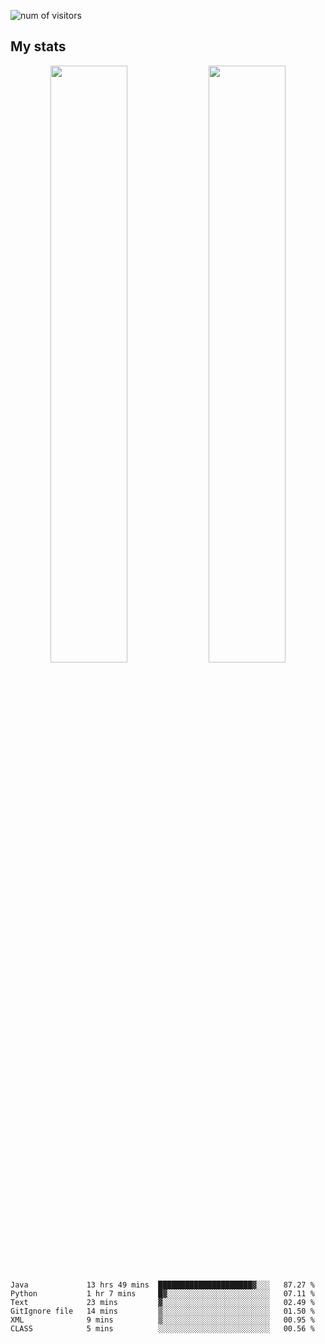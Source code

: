 
<!--
### Hi there 👋
**psycho-baller/psycho-baller** is a ✨ _special_ ✨ repository because its `README.md` (this file) appears on your GitHub profile.

Here are some ideas to get you started:

- 🔭 I’m currently working on ...
- 🌱 I’m currently learning ...
- 👯 I’m looking to collaborate on ...
- 🤔 I’m looking for help with ...
- 💬 Ask me about ...
- 📫 How to reach me: ...
- 😄 Pronouns: ...
- ⚡ Fun fact: ...

[![Readme Card](https://github-readme-stats.vercel.app/api/pin/?username=psycho-baller&repo=github-readme-stats)](https://github.com/anuraghazra/github-readme-stats)

-->
![num of visitors](https://visitor-badge.glitch.me/badge?page_id=psycho-baller.visitor-badge&left_text=Hello%20visitor%20number)
## My stats

<p float="left" align="center">
  <img src="https://github-readme-stats.vercel.app/api?username=psycho-baller&show_icons=true&count_private=true&hide_border=true&include_all_commits=true&theme=blue-green" width="49.5%" />
  <img src="https://github-readme-stats.vercel.app/api/top-langs/?username=psycho-baller&layout=compact&langs_count=6&theme=blue-green&hide_border=true" width="49.5%" /> 
</p>

<!--START_SECTION:waka-->

```text
Java             13 hrs 49 mins  █████████████████████▓░░░   87.27 %
Python           1 hr 7 mins     █▓░░░░░░░░░░░░░░░░░░░░░░░   07.11 %
Text             23 mins         ▓░░░░░░░░░░░░░░░░░░░░░░░░   02.49 %
GitIgnore file   14 mins         ▒░░░░░░░░░░░░░░░░░░░░░░░░   01.50 %
XML              9 mins          ▒░░░░░░░░░░░░░░░░░░░░░░░░   00.95 %
CLASS            5 mins          ░░░░░░░░░░░░░░░░░░░░░░░░░   00.56 %
```

<!--END_SECTION:waka-->

